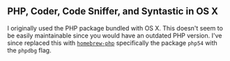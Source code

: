 ## PHP, Coder, Code Sniffer, and Syntastic in OS X

I originally used the PHP package bundled with OS X. This doesn't seem to be easily maintainable since you would have an outdated PHP version. I've since replaced this with [`homebrew-php`](https://github.com/Homebrew/homebrew-php) specifically the package `php54` with the `phpdbg` flag.
